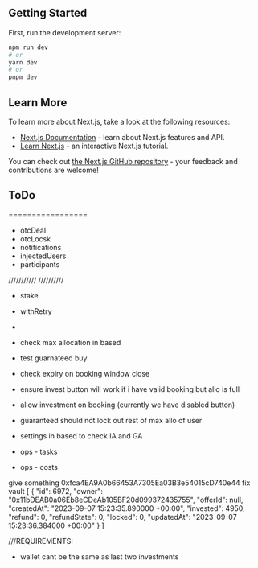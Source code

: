 ## Getting Started

First, run the development server:

```bash
npm run dev
# or
yarn dev
# or
pnpm dev
```

## Learn More

To learn more about Next.js, take a look at the following resources:

- [Next.js Documentation](https://nextjs.org/docs) - learn about Next.js features and API.
- [Learn Next.js](https://nextjs.org/learn) - an interactive Next.js tutorial.

You can check out [the Next.js GitHub repository](https://github.com/vercel/next.js/) - your feedback and contributions are welcome!


## ToDo
=================

[//]: # (- currencies)
[//]: # (- delgates)
[//]: # (- diamonds)
[//]: # (- environment)
[//]: # (- environemnt_citcap)
[//]: # (- vaults)
[//]: # (- stroe)
[//]: # (- networks)
[//]: # (- partners)
[//]: # (- onchain)
[//]: # (- raises)
[//]: # (- ntElites)
[//]: # (- lootbox)
[//]: # (- offers)
[//]: # (- upgrade)
[//]: # (- storeMysterybox)
[//]: # (- storeUser)
[//]: # (- nt stake/withdraw)

- otcDeal
- otcLocsk
- notifications
- injectedUsers
- participants

///////////
//////////
- stake
- withRetry
-

- check max allocation in based
- test guarnateed buy
- check expiry on booking window close
- ensure invest button will work if i have valid booking but allo is full
- allow investment on booking (currently we have disabled button)
- guaranteed should not lock out rest of max allo of user
- settings in based to check IA and GA

- ops - tasks
- ops - costs

give something 0xfca4EA9A0b66453A7305Ea03B3e54015cD740e44
fix vault
[
{
"id": 6972,
"owner": "0x11bDEAB0a06Eb8eCDeAb105BF20d099372435755",
"offerId": null,
"createdAt": "2023-09-07 15:23:35.890000 +00:00",
"invested": 4950,
"refund": 0,
"refundState": 0,
"locked": 0,
"updatedAt": "2023-09-07 15:23:36.384000 +00:00"
}
]

///REQUIREMENTS:
- wallet cant be the same as last two investments
